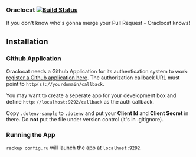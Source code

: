 ### Oraclocat [![Build Status](https://travis-ci.org/Absolventa/oraclocat.png?branch=master)](https://travis-ci.org/Absolventa/oraclocat)

If you don't know who's gonna merge your Pull Request - Oraclocat knows!


## Installation

### Github Application

Oraclocat needs a Github Application for its authentication system to work: [register a Github application here](https://github.com/settings/applications/new). The authorization callback URL must point to `http(s)://yourdomain/callback`.

You may want to create a seperate app for your development box and define `http://localhost:9292/callback` as the auth callback.

Copy `.dotenv-sample` to `.dotenv` and put your **Client Id** and **Client Secret** in there. Do **not** put the file under version control (it's in .gitignore).

### Running the App

`rackup config.ru` will launch the app at `localhost:9292`.